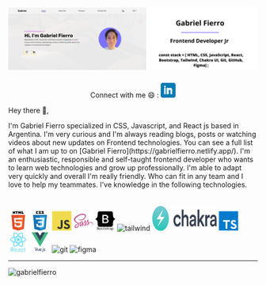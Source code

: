 # [![Gabriel Fierro header](/Images/header.jpg)](https://gabrielfierro.netlify.app/)

<p align='center'>
Connect with me 😄 :
<a href="https://www.linkedin.com/in/gabriel-fierro-2020/"><img height="30" src="https://github.com/GabrielFierro/GabrielFierro/blob/master/icon/linkedin.png?raw=true"></a>
</p>

Hey there 👋,

<p style="margin-bottom: 35px;">
I'm Gabriel Fierro specialized in CSS, Javascript, and React js based in Argentina. I'm very curious and I'm always reading blogs, posts or watching videos about new updates on Frontend technologies. You can see a full list of what I am up to on [Gabriel Fierro](https://gabrielfierro.netlify.app/).
I'm an enthusiastic, responsible and self-taught frontend developer who wants to learn web technologies and grow up professionally. I'm able to adapt very quickly and overall I'm really friendly. Who can fit in any team and I love to help my teammates. I've knowledge in the following technologies.
</p>

<img src="https://raw.githubusercontent.com/devicons/devicon/master/icons/html5/html5-original-wordmark.svg" alt="html5" width="40" height="40"/>
<img src="https://raw.githubusercontent.com/devicons/devicon/master/icons/css3/css3-original-wordmark.svg" alt="css3" width="40" height="40"/>
<img src="https://raw.githubusercontent.com/devicons/devicon/master/icons/javascript/javascript-original.svg" alt="javascript" width="40" height="40"/>
<img src="https://raw.githubusercontent.com/devicons/devicon/master/icons/sass/sass-original.svg" alt="sass" width="40" height="40"/>
<img src="https://raw.githubusercontent.com/devicons/devicon/master/icons/bootstrap/bootstrap-plain-wordmark.svg" alt="bootstrap" width="40" height="40"/>
<img src="https://www.vectorlogo.zone/logos/tailwindcss/tailwindcss-icon.svg" alt="tailwind" width="40" height="40"/>
<img src="https://raw.githubusercontent.com/chakra-ui/chakra-ui/main/media/logo-colored@2x.png?raw=true" alt="Chakra logo" width="130" height="50" />
<img src="https://raw.githubusercontent.com/devicons/devicon/master/icons/typescript/typescript-original.svg" alt="TypeScript" width="40" height="40"/>
<img src="https://raw.githubusercontent.com/devicons/devicon/master/icons/react/react-original-wordmark.svg" alt="react" width="40" height="40"/>
<img src="https://raw.githubusercontent.com/devicons/devicon/master/icons/vuejs/vuejs-original-wordmark.svg" alt="Vue" width="40" height="40"/>
<img src="https://www.vectorlogo.zone/logos/git-scm/git-scm-icon.svg" alt="git" width="40" height="40"/>
<img src="https://www.vectorlogo.zone/logos/figma/figma-icon.svg" alt="figma" width="40" height="40"/>

---

<p><img align="left" src="https://github-readme-stats.vercel.app/api/top-langs?username=gabrielfierro&show_icons=true&locale=en&layout=compact" alt="gabrielfierro" /></p>
